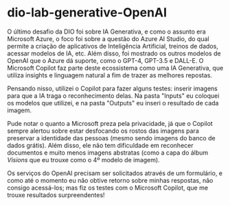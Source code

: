 # dio-lab-generative-OpenAI
O último desafio da DIO foi sobre IA Generativa, e como o assunto era Microsoft Azure, o foco foi sobre a questão do Azure AI Studio, do qual permite a criação de aplicativos de Inteligência Artificial, treinos de dados, acessar modelos de IA, etc. Além disso, foi mostrado os outros modelos de OpenAI que o Azure dá suporte, como o GPT-4, GPT-3.5 e DALL-E. O Microsoft Copilot faz parte deste ecossistema como uma IA Generativa, que utiliza insights e linguagem natural a fim de trazer as melhores repostas. 

Pensando nisso, utilizei o Copilot para fazer alguns testes: inserir imagens para que a IA traga o reconhecimento delas. Na pasta "Inputs" eu coloquei os modelos que utilizei, e na pasta "Outputs" eu inseri o resultado de cada imagem. 

Pude notar o quanto a Microsoft preza pela privacidade, já que o Copilot sempre alertou sobre estar desfocando os rostos das imagens para preservar a identidade das pessoas (mesmo sendo imagens do banco de dados grátis). Além disso, ele não tem dificuldade em reconhecer documentos e muito menos imagens abstratas (como a capa do álbum <i>Visions</i> que eu trouxe como o 4º modelo de imagem). 

Os serviços do OpenAI precisam ser solicitados através de um formulário, e como até o momento eu não obtive retorno sobre minhas respostas, não consigo acessá-los; mas fiz os testes com o Microsoft Copilot, que me trouxe resultados surpreendentes!
